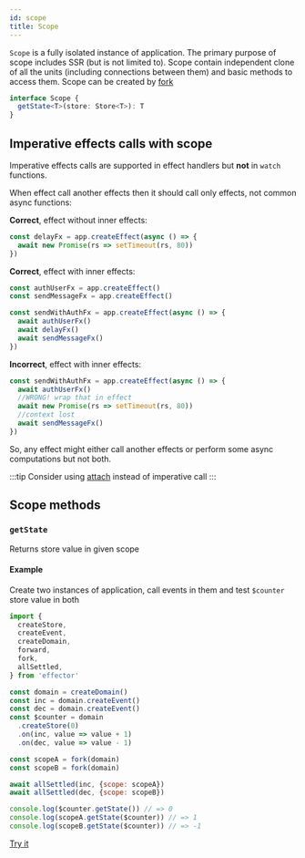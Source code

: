 ```yaml
---
id: scope
title: Scope
---
```


`Scope` is a fully isolated instance of application.
The primary purpose of scope includes SSR (but is not limited to). Scope contain independent clone of all the units (including connections between them) and basic methods to access them.
Scope can be created by [fork](./fork.md)

```ts
interface Scope {
  getState<T>(store: Store<T>): T
}
```

## Imperative effects calls with scope

Imperative effects calls are supported in effect handlers but **not** in `watch` functions.

When effect call another effects then it should call only effects, not common async functions:

**Correct**, effect without inner effects:

```js
const delayFx = app.createEffect(async () => {
  await new Promise(rs => setTimeout(rs, 80))
})
```

**Correct**, effect with inner effects:

```js
const authUserFx = app.createEffect()
const sendMessageFx = app.createEffect()

const sendWithAuthFx = app.createEffect(async () => {
  await authUserFx()
  await delayFx()
  await sendMessageFx()
})
```

**Incorrect**, effect with inner effects:

```js
const sendWithAuthFx = app.createEffect(async () => {
  await authUserFx()
  //WRONG! wrap that in effect
  await new Promise(rs => setTimeout(rs, 80))
  //context lost
  await sendMessageFx()
})
```

So, any effect might either call another effects or perform some async computations but not both.

:::tip
Consider using [attach](./attach.md) instead of imperative call
:::

## Scope methods

### `getState`

Returns store value in given scope

#### Example

Create two instances of application, call events in them and test `$counter` store value in both

```js
import {
  createStore,
  createEvent,
  createDomain,
  forward,
  fork,
  allSettled,
} from 'effector'

const domain = createDomain()
const inc = domain.createEvent()
const dec = domain.createEvent()
const $counter = domain
  .createStore(0)
  .on(inc, value => value + 1)
  .on(dec, value => value - 1)

const scopeA = fork(domain)
const scopeB = fork(domain)

await allSettled(inc, {scope: scopeA})
await allSettled(dec, {scope: scopeB})

console.log($counter.getState()) // => 0
console.log(scopeA.getState($counter)) // => 1
console.log(scopeB.getState($counter)) // => -1
```

[Try it](https://share.effector.dev/0grlV3bA)
